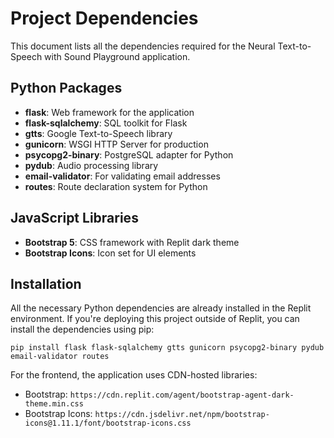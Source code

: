 # Project Dependencies

This document lists all the dependencies required for the Neural Text-to-Speech with Sound Playground application.

## Python Packages
- **flask**: Web framework for the application
- **flask-sqlalchemy**: SQL toolkit for Flask
- **gtts**: Google Text-to-Speech library
- **gunicorn**: WSGI HTTP Server for production
- **psycopg2-binary**: PostgreSQL adapter for Python
- **pydub**: Audio processing library
- **email-validator**: For validating email addresses
- **routes**: Route declaration system for Python

## JavaScript Libraries
- **Bootstrap 5**: CSS framework with Replit dark theme
- **Bootstrap Icons**: Icon set for UI elements

## Installation

All the necessary Python dependencies are already installed in the Replit environment. If you're deploying this project outside of Replit, you can install the dependencies using pip:

```
pip install flask flask-sqlalchemy gtts gunicorn psycopg2-binary pydub email-validator routes
```

For the frontend, the application uses CDN-hosted libraries:
- Bootstrap: `https://cdn.replit.com/agent/bootstrap-agent-dark-theme.min.css`
- Bootstrap Icons: `https://cdn.jsdelivr.net/npm/bootstrap-icons@1.11.1/font/bootstrap-icons.css`
